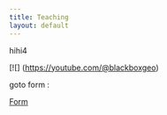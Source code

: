 ```yaml
---
title: Teaching
layout: default
---
```

hihi4

[![] (https://youtube.com/@blackboxgeo)

goto form :

<a href="/blackbox.github.io/form">Form</a>